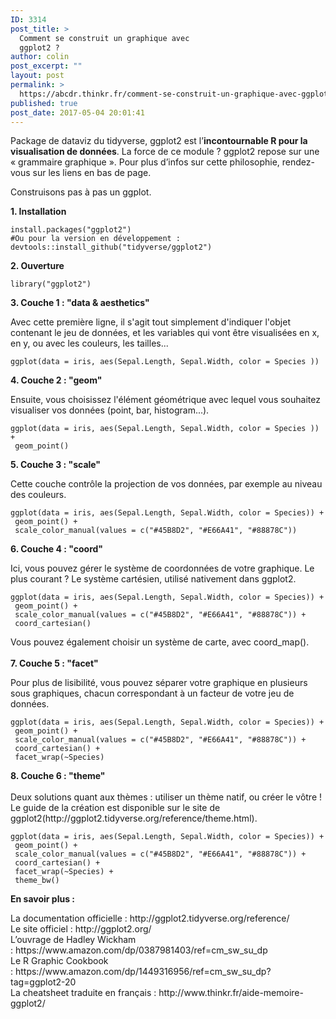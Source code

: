 ```yaml
---
ID: 3314
post_title: >
  Comment se construit un graphique avec
  ggplot2 ?
author: colin
post_excerpt: ""
layout: post
permalink: >
  https://abcdr.thinkr.fr/comment-se-construit-un-graphique-avec-ggplot2/
published: true
post_date: 2017-05-04 20:01:41
---
```

<p>Package de dataviz du tidyverse, ggplot2 est l’<strong>incontournable R pour la visualisation de données</strong>. La force de ce module ? ggplot2 repose sur une « grammaire graphique ». Pour plus d’infos sur cette philosophie, rendez-vous sur les liens en bas de page.</p><p>Construisons pas à pas un ggplot.</p><p><strong>1. Installation</strong></p><p> <pre><code>install.packages("ggplot2")<br />#Ou pour la version en développement :<br />devtools::install_github("tidyverse/ggplot2")</code></pre> </p><p><strong>2. Ouverture</strong></p><p> <pre><code>library("ggplot2")</code></pre> </p><p><strong>3. Couche 1 : "data &amp; aesthetics"</strong></p><p>Avec cette première ligne, il s'agit tout simplement d'indiquer l'objet contenant le jeu de données, et les variables qui vont être visualisées en x, en y, ou avec les couleurs, les tailles...</p><p> <pre><code>ggplot(data = iris, aes(Sepal.Length, Sepal.Width, color = Species ))</code></pre> </p><p><strong>4. Couche 2 : "geom"</strong></p><p>Ensuite, vous choisissez l'élément géométrique avec lequel vous souhaitez visualiser vos données (point, bar, histogram...).</p><p> <pre><code>ggplot(data = iris, aes(Sepal.Length, Sepal.Width, color = Species )) + <br /> geom_point()</code></pre> </p><p><strong>5. Couche 3 : "scale"</strong></p><p>Cette couche contrôle la projection de vos données, par exemple au niveau des couleurs.</p><p> <pre><code>ggplot(data = iris, aes(Sepal.Length, Sepal.Width, color = Species)) + <br /> geom_point() +<br /> scale_color_manual(values = c("#45B8D2", "#E66A41", "#88878C"))</code></pre> </p><p><strong>6. Couche 4 : "coord"</strong></p><p>Ici, vous pouvez gérer le système de coordonnées de votre graphique. Le plus courant ? Le système cartésien, utilisé nativement dans ggplot2. </p><p> <pre><code>ggplot(data = iris, aes(Sepal.Length, Sepal.Width, color = Species)) + <br /> geom_point() +<br /> scale_color_manual(values = c("#45B8D2", "#E66A41", "#88878C")) + <br /> coord_cartesian()</code></pre> </p><p>Vous pouvez également choisir un système de carte, avec coord_map(). <br /><br /><strong>7. Couche 5 : "facet"</strong></p><p>Pour plus de lisibilité, vous pouvez séparer votre graphique en plusieurs sous graphiques, chacun correspondant à un facteur de votre jeu de données.</p><p> <pre><code>ggplot(data = iris, aes(Sepal.Length, Sepal.Width, color = Species)) + <br /> geom_point() +<br /> scale_color_manual(values = c("#45B8D2", "#E66A41", "#88878C")) + <br /> coord_cartesian() + <br /> facet_wrap(~Species)</code></pre> </p><p><strong>8. Couche 6 : "theme"</strong><br /> <br />Deux solutions quant aux thèmes : utiliser un thème natif, ou créer le vôtre ! Le guide de la création est disponible sur le site de ggplot2(http://ggplot2.tidyverse.org/reference/theme.html).</p><p> <pre><code>ggplot(data = iris, aes(Sepal.Length, Sepal.Width, color = Species)) + <br /> geom_point() +<br /> scale_color_manual(values = c("#45B8D2", "#E66A41", "#88878C")) + <br /> coord_cartesian() + <br /> facet_wrap(~Species) + <br /> theme_bw()</code></pre> </p><p><strong>En savoir plus :</strong></p><p>La documentation officielle : http://ggplot2.tidyverse.org/reference/ <br />Le site officiel : http://ggplot2.org/ <br />L’ouvrage de Hadley Wickham : https://www.amazon.com/dp/0387981403/ref=cm_sw_su_dp <br />Le R Graphic Cookbook : https://www.amazon.com/dp/1449316956/ref=cm_sw_su_dp?tag=ggplot2-20 <br />La cheatsheet traduite en français : http://www.thinkr.fr/aide-memoire-ggplot2/</p>